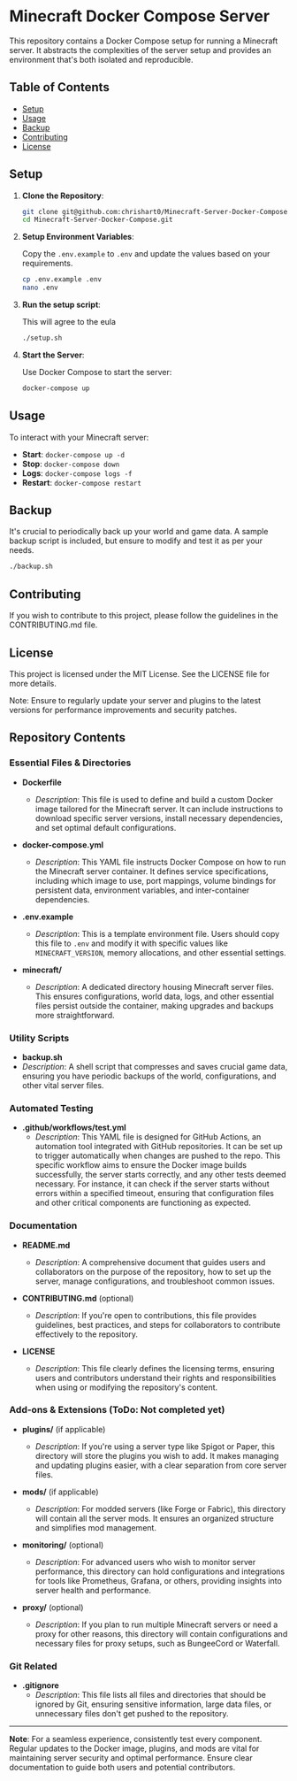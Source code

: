 # Minecraft Docker Compose Server

This repository contains a Docker Compose setup for running a Minecraft server. It abstracts the complexities of the server setup and provides an environment that's both isolated and reproducible.

## Table of Contents

- [Setup](#setup)
- [Usage](#usage)
- [Backup](#backup)
- [Contributing](#contributing)
- [License](#license)

## Setup

1. **Clone the Repository**:

    ```bash
    git clone git@github.com:chrishart0/Minecraft-Server-Docker-Compose.git
    cd Minecraft-Server-Docker-Compose.git
    ```

2. **Setup Environment Variables**:
    
    Copy the `.env.example` to `.env` and update the values based on your requirements.

    ```bash
    cp .env.example .env
    nano .env
    ```

3. **Run the setup script**:
    
    This will agree to the eula

    ```bash
    ./setup.sh
    ```


4. **Start the Server**:

    Use Docker Compose to start the server:

    ```bash
    docker-compose up
    ```

## Usage

To interact with your Minecraft server:

- **Start**: `docker-compose up -d`
- **Stop**: `docker-compose down`
- **Logs**: `docker-compose logs -f`
- **Restart**: `docker-compose restart`

## Backup

It's crucial to periodically back up your world and game data. A sample backup script is included, but ensure to modify and test it as per your needs.

```bash
./backup.sh
```

## Contributing
If you wish to contribute to this project, please follow the guidelines in the CONTRIBUTING.md file.

## License
This project is licensed under the MIT License. See the LICENSE file for more details.

Note: Ensure to regularly update your server and plugins to the latest versions for performance improvements and security patches.


## Repository Contents

### Essential Files & Directories

- **Dockerfile**
  - *Description*: This file is used to define and build a custom Docker image tailored for the Minecraft server. It can include instructions to download specific server versions, install necessary dependencies, and set optimal default configurations.

- **docker-compose.yml**
  - *Description*: This YAML file instructs Docker Compose on how to run the Minecraft server container. It defines service specifications, including which image to use, port mappings, volume bindings for persistent data, environment variables, and inter-container dependencies.

- **.env.example**
  - *Description*: This is a template environment file. Users should copy this file to `.env` and modify it with specific values like `MINECRAFT_VERSION`, memory allocations, and other essential settings.

- **minecraft/**
  - *Description*: A dedicated directory housing Minecraft server files. This ensures configurations, world data, logs, and other essential files persist outside the container, making upgrades and backups more straightforward.

### Utility Scripts

- **backup.sh**
- *Description*: A shell script that compresses and saves crucial game data, ensuring you have periodic backups of the world, configurations, and other vital server files.


### Automated Testing

- **.github/workflows/test.yml**
  - *Description*: This YAML file is designed for GitHub Actions, an automation tool integrated with GitHub repositories. It can be set up to trigger automatically when changes are pushed to the repo. This specific workflow aims to ensure the Docker image builds successfully, the server starts correctly, and any other tests deemed necessary. For instance, it can check if the server starts without errors within a specified timeout, ensuring that configuration files and other critical components are functioning as expected.

### Documentation

- **README.md**
  - *Description*: A comprehensive document that guides users and collaborators on the purpose of the repository, how to set up the server, manage configurations, and troubleshoot common issues.

- **CONTRIBUTING.md** (optional)
  - *Description*: If you're open to contributions, this file provides guidelines, best practices, and steps for collaborators to contribute effectively to the repository.

- **LICENSE**
  - *Description*: This file clearly defines the licensing terms, ensuring users and contributors understand their rights and responsibilities when using or modifying the repository's content.

### Add-ons & Extensions (ToDo: Not completed yet)

- **plugins/** (if applicable)
  - *Description*: If you're using a server type like Spigot or Paper, this directory will store the plugins you wish to add. It makes managing and updating plugins easier, with a clear separation from core server files.

- **mods/** (if applicable)
  - *Description*: For modded servers (like Forge or Fabric), this directory will contain all the server mods. It ensures an organized structure and simplifies mod management.

- **monitoring/** (optional)
  - *Description*: For advanced users who wish to monitor server performance, this directory can hold configurations and integrations for tools like Prometheus, Grafana, or others, providing insights into server health and performance.

- **proxy/** (optional)
  - *Description*: If you plan to run multiple Minecraft servers or need a proxy for other reasons, this directory will contain configurations and necessary files for proxy setups, such as BungeeCord or Waterfall.

### Git Related

- **.gitignore**
  - *Description*: This file lists all files and directories that should be ignored by Git, ensuring sensitive information, large data files, or unnecessary files don't get pushed to the repository.

---

**Note**: For a seamless experience, consistently test every component. Regular updates to the Docker image, plugins, and mods are vital for maintaining server security and optimal performance. Ensure clear documentation to guide both users and potential contributors.